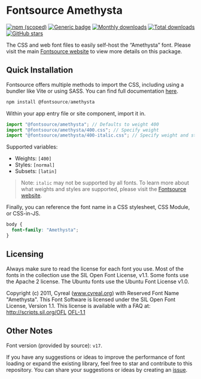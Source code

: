 # Fontsource Amethysta

[![npm (scoped)](https://img.shields.io/npm/v/@fontsource/amethysta?color=brightgreen)](https://www.npmjs.com/package/@fontsource/amethysta) [![Generic badge](https://img.shields.io/badge/fontsource-passing-brightgreen)](https://github.com/fontsource/fontsource) [![Monthly downloads](https://badgen.net/npm/dm/@fontsource/amethysta)](https://github.com/fontsource/fontsource) [![Total downloads](https://badgen.net/npm/dt/@fontsource/amethysta)](https://github.com/fontsource/fontsource) [![GitHub stars](https://img.shields.io/github/stars/fontsource/fontsource.svg?style=social&label=Star)](https://github.com/fontsource/fontsource/stargazers)

The CSS and web font files to easily self-host the “Amethysta” font. Please visit the main [Fontsource website](https://fontsource.org/fonts/amethysta) to view more details on this package.

## Quick Installation

Fontsource offers multiple methods to import the CSS, including using a bundler like Vite or using SASS. You can find full documentation [here](https://fontsource.org/docs/getting-started/introduction).

```javascript
npm install @fontsource/amethysta
```

Within your app entry file or site component, import it in.

```javascript
import "@fontsource/amethysta"; // Defaults to weight 400
import "@fontsource/amethysta/400.css"; // Specify weight
import "@fontsource/amethysta/400-italic.css"; // Specify weight and style
```

Supported variables:
- Weights: `[400]`
- Styles: `[normal]`
- Subsets: `[latin]`

> Note: `italic` may not be supported by all fonts. To learn more about what weights and styles are supported, please visit the [Fontsource website](https://fontsource.org/fonts/amethysta).

Finally, you can reference the font name in a CSS stylesheet, CSS Module, or CSS-in-JS.

```css
body {
  font-family: "Amethysta";
}
```

## Licensing
Always make sure to read the license for each font you use. Most of the fonts in the collection use the SIL Open Font License, v1.1. Some fonts use the Apache 2 license. The Ubuntu fonts use the Ubuntu Font License v1.0.

Copyright (c) 2011, Cyreal (www.cyreal.org) with Reserved Font Name "Amethysta".  This Font Software is licensed under the SIL Open Font License, Version 1.1. This license is available with a FAQ at: http://scripts.sil.org/OFL
[OFL-1.1](https://openfontlicense.org)

## Other Notes
Font version (provided by source): `v17`.

If you have any suggestions or ideas to improve the performance of font loading or expand the existing library, feel free to star and contribute to this repository. You can share your suggestions or ideas by creating an [issue](https://github.com/fontsource/fontsource/issues).